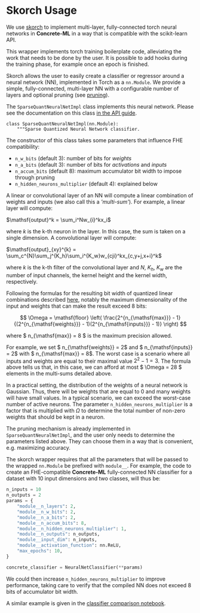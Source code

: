 # Skorch Usage

We use [skorch](https://skorch.readthedocs.io/en/stable/) to implement multi-layer, fully-connected
torch neural networks in **Concrete-ML** in a way that is compatible with the scikit-learn API.

This wrapper implements torch training boilerplate code, alleviating the work that needs to be done
by the user. It is possible to add hooks during the training phase, for example once an epoch
is finished.

Skorch allows the user to easily create a classifier or regressor around a neural network (NN), implemented
in Torch as a `nn.Module`. We provide a simple, fully-connected, multi-layer NN with a configurable
number of layers and optional pruning (see [pruning](pruning.md)).

The `SparseQuantNeuralNetImpl` class implements this neural network. Please see the documentation on this class [in the API guide](_apidoc/concrete.ml.sklearn.html#concrete.ml.sklearn.qnn.SparseQuantNeuralNetImpl).

```
class SparseQuantNeuralNetImpl(nn.Module):
    """Sparse Quantized Neural Network classifier.
```

The constructor of this class takes some parameters that influence FHE compatibility:

- `n_w_bits` (default 3): number of bits for _weights_
- `n_a_bits` (default 3): number of bits for _activations_ and _inputs_
- `n_accum_bits` (default 8): maximum accumulator bit width to impose through pruning
- `n_hidden_neurons_multiplier` (default 4): explained below

A linear or convolutional layer of an NN will compute a linear combination of weights and inputs (we also call this a  _'multi-sum'_). For example, a linear layer will compute:

$\mathsf{output}^k = \sum_i^Nw_{i}^kx_i$

where $k$ is the k-th neuron in the layer. In this case, the sum is taken on a single dimension. A convolutional layer will compute:

$\mathsf{output}_{xy}^{k} = \sum_c^{N}\sum_j^{K_h}\sum_i^{K_w}w_{cji}^kx_{c,y+j,x+i}^k$

where $k$ is the k-th filter of the convolutional layer and $N$, $K_h$, $K_w$ are the number of input channels, the kernel height and the kernel width, respectively.

Following the formulas for the resulting bit width of quantized linear combinations described [here](fhe_constraints.md), notably the maximum dimensionality of the input and weights that can make the result exceed 8 bits:

$$ \Omega = \mathsf{floor} \left( \frac{2^{n_{\mathsf{max}}} - 1}{(2^{n_{\mathsf{weights}}} - 1)(2^{n_{\mathsf{inputs}}} - 1)} \right) $$

where $ n_{\mathsf{max}} = 8 $ is the maximum precision allowed.

For example, we set $ n_{\mathsf{weights}} = 2$ and $ n_{\mathsf{inputs}} = 2$ with $ n_{\mathsf{max}} = 8$. The worst case is a scenario where all inputs and weights are equal to their maximal value $2^2-1=3$. The formula above tells us that, in this case, we can afford at most $ \Omega = 28 $ elements in the multi-sums detailed above.

In a practical setting, the distribution of the weights of a neural network is Gaussian. Thus, there will be weights that are equal to 0 and many weights will have small values. In a typical scenario, we can exceed the worst-case number of active neurons. The parameter `n_hidden_neurons_multiplier` is a factor that is multiplied with $\Omega$ to determine the total number of non-zero weights that should be kept in a neuron.

The pruning mechanism is already implemented in `SparseQuantNeuralNetImpl`, and the user only needs to determine the parameters listed above. They can choose them in a way that is convenient, e.g. maximizing accuracy.

The skorch wrapper requires that all the parameters that will be passed to the wrapped `nn.Module` be prefixed with `module__`. For example, the code to create an FHE-compatible **Concrete-ML** fully-connected NN classifier for a dataset with 10 input dimensions and two classes, will thus be:

<!--pytest-codeblocks:skip-->

```python
n_inputs = 10
n_outputs = 2
params = {
    "module__n_layers": 2,
    "module__n_w_bits": 2,
    "module__n_a_bits": 2,
    "module__n_accum_bits": 8,
    "module__n_hidden_neurons_multiplier": 1,
    "module__n_outputs": n_outputs,
    "module__input_dim": n_inputs,
    "module__activation_function": nn.ReLU,
    "max_epochs": 10,
}

concrete_classifier = NeuralNetClassifier(**params)
```

We could then increase `n_hidden_neurons_multiplier` to improve performance, taking care to verify that the compiled NN does not exceed 8 bits of accumulator bit width.

A similar example is given in the [classifier comparison notebook](advanced_examples/ClassifierComparison.ipynb).
